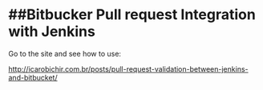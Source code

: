 ##Bitbucker Pull request Integration with Jenkins
===============================================


Go to the site and see how to use:

http://icarobichir.com.br/posts/pull-request-validation-between-jenkins-and-bitbucket/